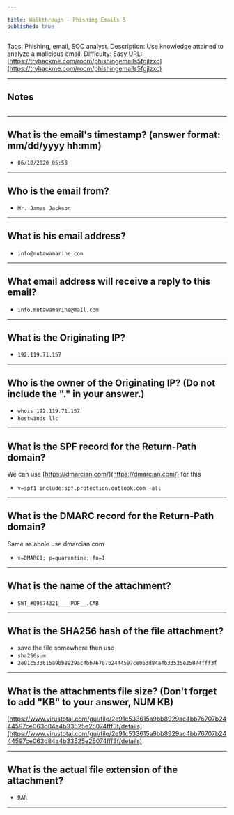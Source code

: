 ```yaml
---

title: Walkthrough - Phishing Emails 5
published: true
---
```


Tags: Phishing, email, SOC analyst.
Description: Use knowledge attained to analyze a malicious email.
Difficulty: Easy
URL: [https://tryhackme.com/room/phishingemails5fgjlzxc](https://tryhackme.com/room/phishingemails5fgjlzxc)

* * *

## Notes

```

```

* * * 

## What is the email's timestamp? (answer format: mm/dd/yyyy hh:mm)

- `06/10/2020 05:58`

* * * 

## Who is the email from?

- `Mr. James Jackson`

* * * 

## What is his email address?

- `info@mutawamarine.com`

* * * 

## What email address will receive a reply to this email? 

- `info.mutawamarine@mail.com`

* * * 

## What is the Originating IP?

- `192.119.71.157`

* * * 

## Who is the owner of the Originating IP? (Do not include the "." in your answer.)

- `whois 192.119.71.157`
- `hostwinds llc`

* * * 

## What is the SPF record for the Return-Path domain?

We can use [https://dmarcian.com/](https://dmarcian.com/) for this
- `v=spf1 include:spf.protection.outlook.com -all`

* * * 

## What is the DMARC record for the Return-Path domain?

Same as abole use dmarcian.com
- `v=DMARC1; p=quarantine; fo=1`

* * * 

## What is the name of the attachment?

- `SWT_#09674321____PDF__.CAB`

* * * 

## What is the SHA256 hash of the file attachment?

- save the file somewhere then use
- `sha256sum`
- `2e91c533615a9bb8929ac4bb76707b2444597ce063d84a4b33525e25074fff3f`

* * * 

## What is the attachments file size? (Don't forget to add "KB" to your answer, NUM KB)

[https://www.virustotal.com/gui/file/2e91c533615a9bb8929ac4bb76707b2444597ce063d84a4b33525e25074fff3f/details](https://www.virustotal.com/gui/file/2e91c533615a9bb8929ac4bb76707b2444597ce063d84a4b33525e25074fff3f/details)

* * * 

## What is the actual file extension of the attachment?

- `RAR`

* * * 

